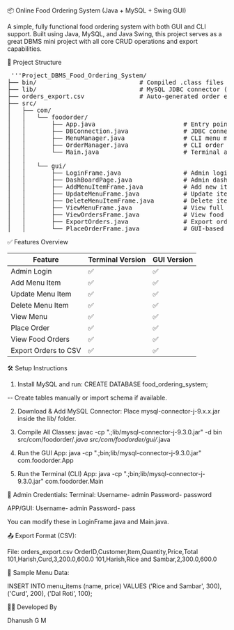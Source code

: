 📦 Online Food Ordering System (Java + MySQL + Swing GUI)

A simple, fully functional food ordering system with both GUI and CLI support. Built using Java, MySQL, and Java Swing, this project serves as a great DBMS mini project with all core CRUD operations and export capabilities.


📁 Project Structure

<pre> '''Project_DBMS_Food_Ordering_System/
├── bin/                            # Compiled .class files
├── lib/                            # MySQL JDBC connector (JAR)
├── orders_export.csv               # Auto-generated order export file
├── src/
│   ├── com/
│   │   └── foodorder/
│   │       ├── App.java                        # Entry point
│   │       ├── DBConnection.java               # JDBC connection handler
│   │       ├── MenuManager.java                # CLI menu management
│   │       ├── OrderManager.java               # CLI order placing logic
│   │       └── Main.java                       # Terminal admin login
│   │
│   │   └── gui/
│   │       ├── LoginFrame.java                 # Admin login (GUI)
│   │       ├── DashBoardPage.java              # Admin dashboard
│   │       ├── AddMenuItemFrame.java           # Add new item
│   │       ├── UpdateMenuFrame.java            # Update item details
│   │       ├── DeleteMenuItemFrame.java        # Delete item (with FK constraint handled)
│   │       ├── ViewMenuFrame.java              # View full menu
│   │       ├── ViewOrdersFrame.java            # View food orders
│   │       ├── ExportOrders.java               # Export orders as CSV
│   │       └── PlaceOrderFrame.java            # GUI-based order placement
</pre>

✅ Features Overview

| Feature              | Terminal Version   | GUI Version          |
| -------------------- | ----------------   | -------------------  |
| Admin Login          | ✅                | ✅                   |
| Add Menu Item        | ✅                | ✅                   |
| Update Menu Item     | ✅                | ✅                   |
| Delete Menu Item     | ✅                | ✅                   |
| View Menu            | ✅                | ✅                   |
| Place Order          | ✅                | ✅                   |
| View Food Orders     | ✅                | ✅                   |
| Export Orders to CSV | ✅                | ✅                   |


🛠 Setup Instructions

1. Install MySQL and run:
CREATE DATABASE food_ordering_system;

-- Create tables manually or import schema if available.

2. Download & Add MySQL Connector:
Place mysql-connector-j-9.x.x.jar inside the lib/ folder.

3. Compile All Classes:
javac -cp ".;lib/mysql-connector-j-9.3.0.jar" -d bin src/com/foodorder/*.java src/com/foodorder/gui/*.java

4. Run the GUI App:
java -cp ".;bin;lib/mysql-connector-j-9.3.0.jar" com.foodorder.App

5. Run the Terminal (CLI) App: 
java -cp ".;bin;lib/mysql-connector-j-9.3.0.jar" com.foodorder.Main


👤 Admin Credentials:
Terminal: Username- admin 
          Password- password

APP/GUI: Username- admin
         Password- pass

You can modify these in LoginFrame.java and Main.java.


📤 Export Format (CSV):

File: orders_export.csv
OrderID,Customer,Item,Quantity,Price,Total
101,Harish,Curd,3,200.0,600.0
101,Harish,Rice and Sambar,2,300.0,600.0


🧪 Sample Menu Data:

INSERT INTO menu_items (name, price) VALUES
('Rice and Sambar', 300),
('Curd', 200),
('Dal Roti', 100);


👨‍💻 Developed By

Dhanush G M
